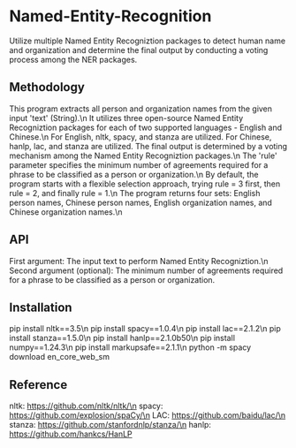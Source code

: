 # Named-Entity-Recognition
Utilize multiple Named Entity Recogniztion packages to detect human name and organization and determine the final output by conducting a voting process among the NER packages.

## Methodology
This program extracts all person and organization names from the given input 'text' (String).\n
It utilizes three open-source Named Entity Recogniztion packages for each of two supported languages - English and Chinese.\n
For English, nltk, spacy, and stanza are utilized. For Chinese, hanlp, lac, and stanza are utilized.
The final output is determined by a voting mechanism among the Named Entity Recogniztion packages.\n
The 'rule' parameter specifies the minimum number of agreements required for a phrase to be classified as a person or organization.\n
By default, the program starts with a flexible selection approach, trying rule = 3 first, then rule = 2, and finally rule = 1.\n
The program returns four sets: English person names, Chinese person names, English organization names, and Chinese organization names.\n

## API
First argument: The input text to perform Named Entity Recogniztion.\n
Second argument (optional): The minimum number of agreements required for a phrase to be classified as a person or organization.

## Installation
pip install nltk==3.5\n
pip install spacy==1.0.4\n
pip install lac==2.1.2\n
pip install stanza==1.5.0\n
pip install hanlp==2.1.0b50\n
pip install numpy==1.24.3\n
pip install markupsafe==2.1.1\n
python -m spacy download en_core_web_sm

## Reference
nltk: https://github.com/nltk/nltk/\n
spacy: https://github.com/explosion/spaCy/\n
LAC: https://github.com/baidu/lac/\n
stanza: https://github.com/stanfordnlp/stanza/\n
hanlp: https://github.com/hankcs/HanLP
